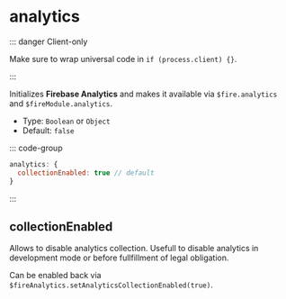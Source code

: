 # analytics

::: danger Client-only

Make sure to wrap universal code in `if (process.client) {}`.

:::

Initializes **Firebase Analytics** and makes it available via `$fire.analytics` and `$fireModule.analytics`.

- Type: `Boolean` or `Object`
- Default: `false`

::: code-group

```js [nuxt.config.js]
analytics: {
  collectionEnabled: true // default
}
```

:::

## collectionEnabled

Allows to disable analytics collection. Usefull to disable analytics in development mode or before fullfillment of legal obligation.

Can be enabled back via `$fireAnalytics.setAnalyticsCollectionEnabled(true)`.
